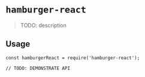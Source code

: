 # `hamburger-react`

> TODO: description

## Usage

```
const hamburgerReact = require('hamburger-react');

// TODO: DEMONSTRATE API
```
